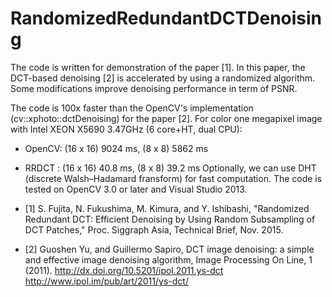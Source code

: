 # RandomizedRedundantDCTDenoising

The code is written for demonstration of the paper [1].
In this paper, the DCT-based denoising [2] is accelerated by using a randomized algorithm.
Some modifications improve denoising performance in term of PSNR.

The code is 100x faster than the OpenCV's implementation (cv::xphoto::dctDenoising) for the paper [2].
For color one megapixel image with Intel XEON X5690 3.47GHz (6 core+HT, dual CPU):
* OpenCV: (16 x 16) 9024 ms, (8 x 8) 5862 ms
* RRDCT : (16 x 16)   40.8 ms, (8 x 8) 39.2 ms
Optionally, we can use DHT (discrete Walsh–Hadamard fransform) for fast computation.
The code is tested on OpenCV 3.0 or later and Visual Studio 2013.


* [1] S. Fujita, N. Fukushima, M. Kimura, and Y. Ishibashi, "Randomized Redundant DCT: Efficient Denoising by Using Random Subsampling of DCT Patches," Proc. Siggraph Asia, Technical Brief, Nov. 2015.
* [2] Guoshen Yu, and Guillermo Sapiro, DCT image denoising: a simple and effective image denoising algorithm, Image Processing On Line, 1 (2011). http://dx.doi.org/10.5201/ipol.2011.ys-dct
http://www.ipol.im/pub/art/2011/ys-dct/





